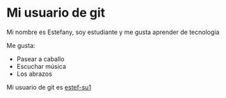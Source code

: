 # Mi usuario de git

Mi nombre es Estefany, soy estudiante y me gusta aprender de tecnologia

Me gusta:
- Pasear a caballo
- Escuchar música
- Los abrazos

Mi usuario de git es [estef-su1](https://github.com/estef-su1)